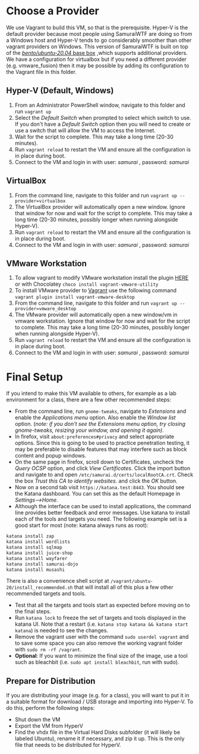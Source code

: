 # Choose a Provider
We use Vagrant to build this VM, so that is the prerequisite. Hyper-V is the default provider because most people using SamuraiWTF are doing so from a Windows host and Hyper-V tends to go considerably smoother than other vagrant providers on Windows. This version of SamuraiWTF is built on top of the [_bento/ubuntu-20.04_ base box](https://app.vagrantup.com/bento/boxes/ubuntu-20.04) ,which supports additional providers. We have a configuration for virtualbox but if you need a different provider (e.g. vmware_fusion) then it may be possible by adding its configuration to the Vagrant file in this folder.

## Hyper-V (Default, Windows)
1. From an Administrator PowerShell window, navigate to this folder and run `vagrant up`
2. Select the _Default Switch_ when prompted to select which switch to use. If you don't have a _Default Switch_ option then you will need to create or use a switch that will allow the VM to access the Internet.
3. Wait for the script to complete. This may take a long time (20-30 minutes).
4. Run `vagrant reload` to restart the VM and ensure all the configuration is in place during boot.
5. Connect to the VM and login in with user: _samurai_ , password: _samurai_ 

## VirtualBox
1. From the command line, navigate to this folder and run `vagrant up --provider=virtualbox`
2. The VirtualBox provider will automatically open a new window. Ignore that window for now and wait for the script to complete. This may take a long time (20-30 minutes, possibly longer when running alongside Hyper-V).
3. Run `vagrant reload` to restart the VM and ensure all the configuration is in place during boot.
4. Connect to the VM and login in with user: _samurai_ , password: _samurai_

## VMware Workstation
1. To allow vagrant to modify VMware workstation install the plugin [HERE](https://developer.hashicorp.com/vagrant/docs/providers/vmware/vagrant-vmware-utility) or with Chocolatey `choco install vagrant-vmware-utility`
2. To install VMware provider to [Vagrant](https://developer.hashicorp.com/vagrant/docs/providers/vmware/installation) use the following command `vagrant plugin install vagrant-vmware-desktop` 
3. From the command line, navigate to this folder and run `vagrant up --provider=vmware_desktop`
4. The VMware provider will automatically open a new window/vm in vmware workstation. Ignore that window for now and wait for the script to complete. This may take a long time (20-30 minutes, possibly longer when running alongside Hyper-V).
5. Run `vagrant reload` to restart the VM and ensure all the configuration is in place during boot.
6. Connect to the VM and login in with user: _samurai_ , password: _samurai_

# Final Setup
If you intend to make this VM available to others, for example as a lab environment for a class, there are a few other recommended steps:

- From the command line, run `gnome-tweaks`, navigate to _Extensions_ and enable the _Applications menu_ option. Also enable the _Window list_ option. (_note: if you don't see the Extensions menu option, try closing gnome-tweaks, resizing your window, and opening it again)_.
- In firefox, visit `about:preferences#privacy` and select appropriate options. Since this is going to be used to practice penetration testing, it may be preferable to disable features that may interfere such as block content and popup windows.
- On the same page in firefox, scroll down to Certificates, uncheck the _Query OCSP_ option, and click _View Certificates_. Click the import button and navigate to and open `/etc/samurai.d/certs/localRootCA.crt`. Check the box _Trust this CA to identify websites._ and click the _OK_ button.
- Now on a second tab visit `https://katana.test:8443`. You should see the Katana dashboard. You can set this as the default Homepage in _Settings-->Home_.
- Although the interface can be used to install applications, the command line provides better feedback and error messages. Use katana to install each of the tools and targets you need.  The following example set is a good start for most (note: katana always runs as root):
```bash
katana install zap
katana install wordlists
katana install sqlmap
katana install juice-shop
katana install wayfarer
katana install samurai-dojo
katana install musashi
```

There is also a convenience shell script at `/vagrant/ubuntu-20/install_recommended.sh` that will install all of this plus a few other recommended targets and tools.

- Test that all the targets and tools start as expected before moving on to the final steps.
- Run `katana lock` to freeze the set of targets and tools displayed in the katana UI. Note that a restart (i.e. `katana stop katana && katana start katana`) is needed to see the changes.
- Remove the vagrant user with the command `sudo userdel vagrant` and to save some space you can also remove the working vagrant folder with `sudo rm -rf /vagrant`.
-  **Optional**: If you want to minimize the final size of the image, use a tool such as bleachbit (i.e. `sudo apt install bleachbit`, run with sudo).

## Prepare for Distribution
If you are distributing your image (e.g. for a class), you will want to put it in a suitable format for download / USB storage and importing into Hyper-V.  To do this, perform the following steps:
- Shut down the VM
- Export the VM from HyperV
- Find the vhdx file in the Virtual Hard Disks subfolder (it will likely be labeled Ubuntu), rename it if necessary, and zip it up. This is the only file that needs to be distributed for HyperV. 
